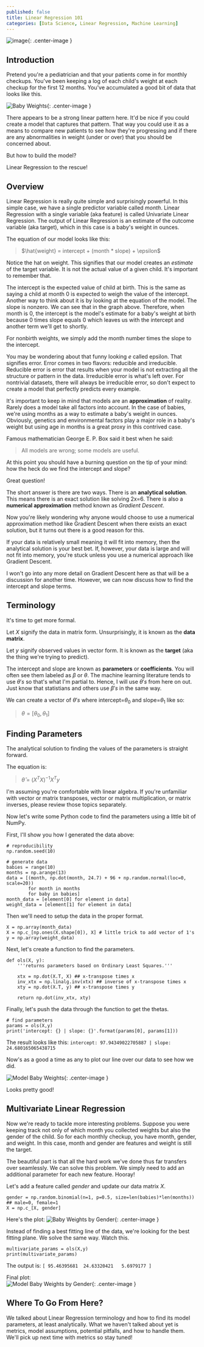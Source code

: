 ```yaml
---
published: false
title: Linear Regression 101
categories: [Data Science, Linear Regression, Machine Learning]
---
```


![image](/assets/images/linear_regression_1.jpg?raw=true){: .center-image }

## Introduction
Pretend you're a pediatrician and that your patients come in for monthly checkups. You've been keeping a log of each child's weight at each checkup for the first 12 months. You've accumulated a good bit of data that looks like this.

![Baby Weights](/assets/images/baby_weights.png?raw=true){: .center-image }

There appears to be a strong linear pattern here. It'd be nice if you could create a model that captures that pattern. That way you could use it as a means to compare new patients to see how they're progressing and if there are any abnormalities in weight (under or over) that you should be concerned about. 

But how to build the model?

Linear Regression to the rescue!

## Overview

Linear Regression is really quite simple and surprisingly powerful. In this simple case, we have a single predictor variable called *month*. Linear Regression with a single variable (aka feature) is called Univariate Linear Regression. The output of Linear Regression is an estimate of the outcome variable (aka target), which in this case is a baby's weight in ounces.

The equation of our model looks like this:

> $\hat{weight} = intercept + (month * slope) + \epsilon$

Notice the hat on weight. This signifies that our model creates an *estimate* of the target variable. It is not the actual value of a given child. It's important to remember that. 

The intercept is the expected value of child at birth. This is the same as saying a child at month 0 is expected to weigh the value of the intercept. Another way to think about it is by looking at the equation of the model. The slope is nonzero. We can see that in the graph above. Therefore, when month is 0, the intercept is the model's estimate for a baby's weight at birth because 0 times slope equals 0 which leaves us with the intercept and another term we'll get to shortly. 

For nonbirth weights, we simply add the month number times the slope to the intercept. 

You may be wondering about that funny looking *e* called epsilon. That signifies error. Error comes in two flavors: reducible and irreducible. Reducible error is error that results when your model is not extracting all the structure or pattern in the data. Irreducible error is what's left over. For nontrivial datasets, there will always be irreducible error, so don't expect to create a model that perfectly predicts every example.

It's important to keep in mind that models are an **approximation** of reality. Rarely does a model take all factors into account. In the case of babies, we're using months as a way to estimate a baby's weight in ounces. Obviously, genetics and environmental factors play a major role in a baby's weight but using age in months is a great proxy in this contrived case.

Famous mathematician George E. P. Box said it best when he said:
> All models are wrong; some models are useful.

At this point you should have a burning question on the tip of your mind: how the heck do we find the intercept and slope?

Great question!

The short answer is there are two ways. There is an **analytical solution**. This means there is an exact solution like solving 2x=6. There is also a **numerical approximation** method known as *Gradient Descent*. 

Now you're likely wondering why anyone would choose to use a numerical approximation method like Gradient Descent when there exists an exact solution, but it turns out there is a good reason for this. 

If your data is relatively small meaning it will fit into memory, then the analytical solution is your best bet. If, however, your data is large and will not fit into memory, you're stuck unless you use a numerical approach like Gradient Descent. 

I won't go into any more detail on Gradient Descent here as that will be a discussion for another time. However, we can now discuss how to find the intercept and slope terms.

## Terminology
It's time to get more formal. 

Let *X* signify the data in matrix form. Unsurprisingly, it is known as the **data matrix**.

Let *y* signify observed values in vector form. It is known as the **target** (aka the thing we're trying to predict).

The intercept and slope are known as **parameters** or **coefficients**. You will often see them labeled as $\beta$ or $\theta$. The machine learning literature tends to use $\theta's$ so that's what I'm partial to. Hence, I will use $\theta's$ from here on out. Just know that statistians and others use $\beta's$ in the same way.

We can create a vector of $\theta's$ where intercept=$\theta_{0}$ and slope=$\theta_{1}$ like so:

>$\theta = [\theta_{0}, \theta_{1}$]

## Finding Parameters
The analytical solution to finding the values of the parameters is straight forward.

The equation is:
> $\hat{\theta}$ = $(X^{T}X)^{-1}X^{T}y$

I'm assuming you're comfortable with linear algebra. If you're unfamiliar with vector or matrix transposes, vector or matrix multiplication, or matrix inverses, please review those topics separately.

Now let's write some Python code to find the parameters using a little bit of NumPy.

First, I'll show you how I generated the data above:
```
# reproducibility
np.random.seed(10)

# generate data
babies = range(10)
months = np.arange(13)
data = [(month, np.dot(month, 24.7) + 96 + np.random.normal(loc=0, scale=20))
        for month in months
        for baby in babies]
month_data = [element[0] for element in data]
weight_data = [element[1] for element in data]
```

Then we'll need to setup the data in the proper format.
```
X = np.array(month_data)
X = np.c_[np.ones(X.shape[0]), X] # little trick to add vector of 1's
y = np.array(weight_data)
```

Next, let's create a function to find the parameters.
```
def ols(X, y):
    '''returns parameters based on Ordinary Least Squares.'''
    
    xtx = np.dot(X.T, X) ## x-transpose times x
    inv_xtx = np.linalg.inv(xtx) ## inverse of x-transpose times x
    xty = np.dot(X.T, y) ## x-transpose times y
    
    return np.dot(inv_xtx, xty)
```

Finally, let's push the data through the function to get the thetas.
```
# find parameters
params = ols(X,y)
print('intercept: {} | slope: {}'.format(params[0], params[1]))
```

The result looks like this: `intercept: 97.94349022705887 | slope: 24.680165065438715`

Now's as a good a time as any to plot our line over our data to see how we did.

![Model Baby Weights](/assets/images/baby_weights_model.png?raw=true){: .center-image }

Looks pretty good!

## Multivariate Linear Regression
Now we're ready to tackle more interesting problems. Suppose you were keeping track not only of which month you collected weights but also the gender of the child. So for each monthly checkup, you have month, gender, and weight. In this case, month and gender are features and weight is still the target. 

The beautiful part is that all the hard work we've done thus far transfers over seamlessly. We can solve this problem. We simply need to add an additional parameter for each new feature. Hooray!

Let's add a feature called *gender* and update our data matrix *X*.

```
gender = np.random.binomial(n=1, p=0.5, size=len(babies)*len(months)) ## male=0, female=1
X = np.c_[X, gender]
```

Here's the plot:
![Baby Weights by Gender](/assets/images/baby_weights_gender.png?raw=true){: .center-image }

Instead of finding a best fitting line of the data, we're looking for the best fitting plane. We solve the same way. Watch this.

```
multivariate_params = ols(X,y)
print(multivariate_params)
```

The output is: `[ 95.46395681  24.63320421   5.6979177 ]`

Final plot:  
![Model Baby Weights by Gender](/assets/images/baby_weights_gender_plane.png?raw=true){: .center-image }

## Where To Go From Here?
We talked about Linear Regression terminology and how to find its model parameters, at least analytically. What we haven't talked about yet is metrics, model assumptions, potential pitfalls, and how to handle them. We'll pick up next time with metrics so stay tuned!
